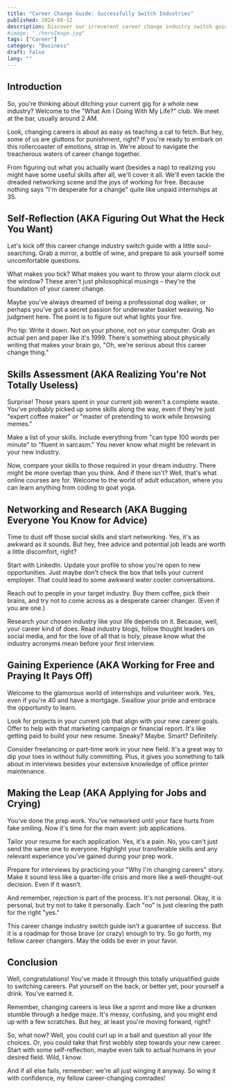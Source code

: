 ```yaml
---
title: "Career Change Guide: Successfully Switch Industries"
published: 2024-08-12
description: Discover our irreverent career change industry switch guide. Learn to navigate self-reflection, skills assessment, networking, and making the big leap.
#image: "./heroImage.jpg"
tags: ["Career"]
category: "Business"
draft: false
lang: ""
---
```


## Introduction

So, you're thinking about ditching your current gig for a whole new industry? Welcome to the "What Am I Doing With My Life?" club. We meet at the bar, usually around 2 AM.

Look, changing careers is about as easy as teaching a cat to fetch. But hey, some of us are gluttons for punishment, right? If you're ready to embark on this rollercoaster of emotions, strap in. We're about to navigate the treacherous waters of career change together.

From figuring out what you actually want (besides a nap) to realizing you might have some useful skills after all, we'll cover it all. We'll even tackle the dreaded networking scene and the joys of working for free. Because nothing says "I'm desperate for a change" quite like unpaid internships at 35.

## Self-Reflection (AKA Figuring Out What the Heck You Want)

Let's kick off this career change industry switch guide with a little soul-searching. Grab a mirror, a bottle of wine, and prepare to ask yourself some uncomfortable questions.

What makes you tick? What makes you want to throw your alarm clock out the window? These aren't just philosophical musings – they're the foundation of your career change.

Maybe you've always dreamed of being a professional dog walker, or perhaps you've got a secret passion for underwater basket weaving. No judgment here. The point is to figure out what lights your fire.

Pro tip: Write it down. Not on your phone, not on your computer. Grab an actual pen and paper like it's 1999. There's something about physically writing that makes your brain go, "Oh, we're serious about this career change thing."

## Skills Assessment (AKA Realizing You're Not Totally Useless)

Surprise! Those years spent in your current job weren't a complete waste. You've probably picked up some skills along the way, even if they're just "expert coffee maker" or "master of pretending to work while browsing memes."

Make a list of your skills. Include everything from "can type 100 words per minute" to "fluent in sarcasm." You never know what might be relevant in your new industry.

Now, compare your skills to those required in your dream industry. There might be more overlap than you think. And if there isn't? Well, that's what online courses are for. Welcome to the world of adult education, where you can learn anything from coding to goat yoga.

## Networking and Research (AKA Bugging Everyone You Know for Advice)

Time to dust off those social skills and start networking. Yes, it's as awkward as it sounds. But hey, free advice and potential job leads are worth a little discomfort, right?

Start with LinkedIn. Update your profile to show you're open to new opportunities. Just maybe don't check the box that tells your current employer. That could lead to some awkward water cooler conversations.

Reach out to people in your target industry. Buy them coffee, pick their brains, and try not to come across as a desperate career changer. (Even if you are one.)

Research your chosen industry like your life depends on it. Because, well, your career kind of does. Read industry blogs, follow thought leaders on social media, and for the love of all that is holy, please know what the industry acronyms mean before your first interview.

## Gaining Experience (AKA Working for Free and Praying It Pays Off)

Welcome to the glamorous world of internships and volunteer work. Yes, even if you're 40 and have a mortgage. Swallow your pride and embrace the opportunity to learn.

Look for projects in your current job that align with your new career goals. Offer to help with that marketing campaign or financial report. It's like getting paid to build your new resume. Sneaky? Maybe. Smart? Definitely.

Consider freelancing or part-time work in your new field. It's a great way to dip your toes in without fully committing. Plus, it gives you something to talk about in interviews besides your extensive knowledge of office printer maintenance.

## Making the Leap (AKA Applying for Jobs and Crying)

You've done the prep work. You've networked until your face hurts from fake smiling. Now it's time for the main event: job applications.

Tailor your resume for each application. Yes, it's a pain. No, you can't just send the same one to everyone. Highlight your transferable skills and any relevant experience you've gained during your prep work.

Prepare for interviews by practicing your "Why I'm changing careers" story. Make it sound less like a quarter-life crisis and more like a well-thought-out decision. Even if it wasn't.

And remember, rejection is part of the process. It's not personal. Okay, it is personal, but try not to take it personally. Each "no" is just clearing the path for the right "yes."

This career change industry switch guide isn't a guarantee of success. But it is a roadmap for those brave (or crazy) enough to try. So go forth, my fellow career changers. May the odds be ever in your favor.

## Conclusion

Well, congratulations! You've made it through this totally unqualified guide to switching careers. Pat yourself on the back, or better yet, pour yourself a drink. You've earned it.

Remember, changing careers is less like a sprint and more like a drunken stumble through a hedge maze. It's messy, confusing, and you might end up with a few scratches. But hey, at least you're moving forward, right?

So, what now? Well, you could curl up in a ball and question all your life choices. Or, you could take that first wobbly step towards your new career. Start with some self-reflection, maybe even talk to actual humans in your desired field. Wild, I know.

And if all else fails, remember: we're all just winging it anyway. So wing it with confidence, my fellow career-changing comrades!
